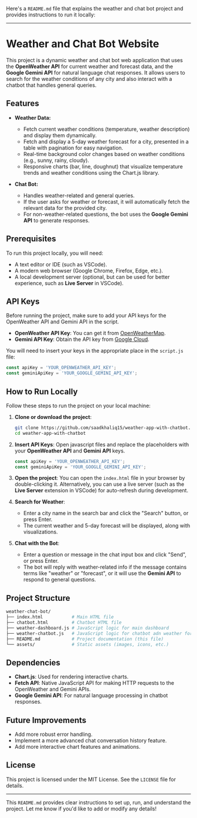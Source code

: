 Here's a `README.md` file that explains the weather and chat bot project and provides instructions to run it locally:

---

# Weather and Chat Bot Website

This project is a dynamic weather and chat bot web application that uses the **OpenWeather API** for current weather and forecast data, and the **Google Gemini API** for natural language chat responses. It allows users to search for the weather conditions of any city and also interact with a chatbot that handles general queries.

## Features

- **Weather Data:**
  - Fetch current weather conditions (temperature, weather description) and display them dynamically.
  - Fetch and display a 5-day weather forecast for a city, presented in a table with pagination for easy navigation.
  - Real-time background color changes based on weather conditions (e.g., sunny, rainy, cloudy).
  - Responsive charts (bar, line, doughnut) that visualize temperature trends and weather conditions using the Chart.js library.
  
- **Chat Bot:**
  - Handles weather-related and general queries.
  - If the user asks for weather or forecast, it will automatically fetch the relevant data for the provided city.
  - For non-weather-related questions, the bot uses the **Google Gemini API** to generate responses.

## Prerequisites

To run this project locally, you will need:

- A text editor or IDE (such as VSCode).
- A modern web browser (Google Chrome, Firefox, Edge, etc.).
- A local development server (optional, but can be used for better experience, such as **Live Server** in VSCode).

## API Keys

Before running the project, make sure to add your API keys for the OpenWeather API and Gemini API in the script.

- **OpenWeather API Key**: You can get it from [OpenWeatherMap](https://openweathermap.org/).
- **Gemini API Key**: Obtain the API key from [Google Cloud](https://ai.google.dev/aistudio).

You will need to insert your keys in the appropriate place in the `script.js` file:

```js
const apiKey = 'YOUR_OPENWEATHER_API_KEY';
const geminiApiKey = 'YOUR_GOOGLE_GEMINI_API_KEY';
```

## How to Run Locally

Follow these steps to run the project on your local machine:

1. **Clone or download the project**:
   ```bash
   git clone https://github.com/saadkhaliq15/weather-app-with-chatbot.git
   cd weather-app-with-chatbot
   ```

2. **Insert API Keys**:
   Open javascript files and replace the placeholders with your **OpenWeather API** and **Gemini API** keys.

   ```js
   const apiKey = 'YOUR_OPENWEATHER_API_KEY';
   const geminiApiKey = 'YOUR_GOOGLE_GEMINI_API_KEY';
   ```

3. **Open the project**:
   You can open the `index.html` file in your browser by double-clicking it. Alternatively, you can use a live server (such as the **Live Server** extension in VSCode) for auto-refresh during development.

4. **Search for Weather**:
   - Enter a city name in the search bar and click the "Search" button, or press Enter.
   - The current weather and 5-day forecast will be displayed, along with visualizations.

5. **Chat with the Bot**:
   - Enter a question or message in the chat input box and click "Send", or press Enter.
   - The bot will reply with weather-related info if the message contains terms like "weather" or "forecast", or it will use the **Gemini API** to respond to general questions.

## Project Structure

```bash
weather-chat-bot/
├── index.html           # Main HTML file
├── chatbot.html         # Chatbot HTML file
├── weather-dashboard.js # JavaScript logic for main dashboard
├── weather-chatbot.js   # JavaScript logic for chatbot adn weather forecast table
├── README.md            # Project documentation (this file)
└── assets/              # Static assets (images, icons, etc.)
```

## Dependencies

- **Chart.js**: Used for rendering interactive charts.
- **Fetch API**: Native JavaScript API for making HTTP requests to the OpenWeather and Gemini APIs.
- **Google Gemini API**: For natural language processing in chatbot responses.

## Future Improvements

- Add more robust error handling.
- Implement a more advanced chat conversation history feature.
- Add more interactive chart features and animations.

## License

This project is licensed under the MIT License. See the `LICENSE` file for details.

---

This `README.md` provides clear instructions to set up, run, and understand the project. Let me know if you'd like to add or modify any details!